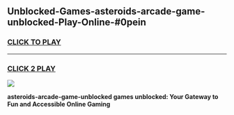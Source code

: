
## Unblocked-Games-asteroids-arcade-game-unblocked-Play-Online-#0pein
<h3>
<a href="https://premium.freeplayer.one?title=asteroids-arcade-game-unblocked&ref=27F">CLICK TO PLAY</a></h3>
<hr>

<h3>
<a href="https://premium.freeplayer.one?title=asteroids-arcade-game-unblocked&ref=27F">CLICK 2 PLAY</a>
  
</h3>

<a href="https://premium.freeplayer.one?title=asteroids-arcade-game-unblocked&ref=27F"><img src="https://clearcache.store/games.png"></a>


**asteroids-arcade-game-unblocked games unblocked: Your Gateway to Fun and Accessible Online Gaming**
